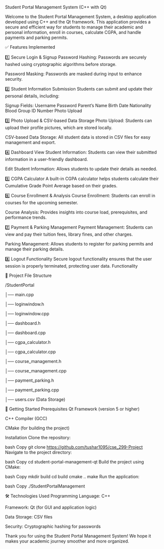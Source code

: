 Student Portal Management System (C++ with Qt)

Welcome to the Student Portal Management System, a desktop application developed using C++ and the Qt framework. This application provides a secure and efficient way for students to manage their academic and personal information, enroll in courses, calculate CGPA, and handle payments and parking permits.

✅ Features Implemented

1️⃣ Secure Login & Signup
Password Hashing: Passwords are securely hashed using cryptographic algorithms before storage.

Password Masking: Passwords are masked during input to enhance security.

2️⃣ Student Information Submission
Students can submit and update their personal details, including:

Signup Fields:
Username
Password
Parent’s Name
Birth Date
Nationality
Blood Group
ID Number
Photo Upload

3️⃣ Photo Upload & CSV-based Data Storage
Photo Upload: Students can upload their profile pictures, which are stored locally.

CSV-based Data Storage: All student data is stored in CSV files for easy management and export.

4️⃣ Dashboard
View Student Information: Students can view their submitted information in a user-friendly dashboard.

Edit Student Information: Allows students to update their details as needed.

5️⃣ CGPA Calculator
A built-in CGPA calculator helps students calculate their Cumulative Grade Point Average based on their grades.

6️⃣ Course Enrollment & Analysis
Course Enrollment: Students can enroll in courses for the upcoming semester.

Course Analysis: Provides insights into course load, prerequisites, and performance trends.

7️⃣ Payment & Parking Management
Payment Management: Students can view and pay their tuition fees, library fines, and other charges.

Parking Management: Allows students to register for parking permits and manage their parking details.

8️⃣ Logout Functionality
Secure logout functionality ensures that the user session is properly terminated, protecting user data.
Functionality

📌 Project File Structure

/StudentPortal

│── main.cpp

│── loginwindow.h

│── loginwindow.cpp

│── dashboard.h

│── dashboard.cpp

│── cgpa_calculator.h

│── cgpa_calculator.cpp

│── course_management.h


│── course_management.cpp

│── payment_parking.h

│── payment_parking.cpp

│── users.csv  (Data Storage)


🚀 Getting Started
Prerequisites
Qt Framework (version 5 or higher)

C++ Compiler (GCC)

CMake (for building the project)

Installation
Clone the repository:

bash
Copy
git clone https://github.com/tushar1095/cse_299-Project
Navigate to the project directory:

bash
Copy
cd student-portal-management-qt
Build the project using CMake:

bash
Copy
mkdir build
cd build
cmake ..
make
Run the application:

bash
Copy
./StudentPortalManagement


🛠️ Technologies Used
Programming Language: C++

Framework: Qt (for GUI and application logic)

Data Storage: CSV files

Security: Cryptographic hashing for passwords

Thank you for using the Student Portal Management System! We hope it makes your academic journey smoother and more organized. 
